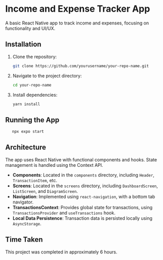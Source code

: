 # Income and Expense Tracker App

A basic React Native app to track income and expenses, focusing on functionality and UI/UX.


## Installation

1. Clone the repository:
   ```bash
   git clone https://github.com/yourusername/your-repo-name.git
   ```
2. Navigate to the project directory:
   ```bash
   cd your-repo-name
   ```
3. Install dependencies:
   ```bash
   yarn install
   ```

## Running the App

```bash
   npx expo start
   ```

  
## Architecture

The app uses React Native with functional components and hooks. State management is handled using the Context API.

- **Components**: Located in the `components` directory, including `Header`, `TransactionItem`, etc.
- **Screens**: Located in the `screens` directory, including `DashboardScreen`, `ListScreen`, and `DiagramScreen`.
- **Navigation**: Implemented using `react-navigation`, with a bottom tab navigator.
- **TransactionsContext**: Provides global state for transactions, using `TransactionsProvider` and `useTransactions` hook.
- **Local Data Persistence**: Transaction data is persisted locally using `AsyncStorage`.

## Time Taken

This project was completed in approximately 6 hours.

